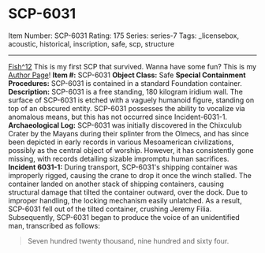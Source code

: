 # SCP-6031
Item Number: SCP-6031
Rating: 175
Series: series-7
Tags: _licensebox, acoustic, historical, inscription, safe, scp, structure

---

[Fish^12](javascript:;)
This is my first SCP that survived. Wanna have some fun? This is my [Author Page](https://scp-wiki.wikidot.com/hotfish|)!
**Item #:** SCP-6031
**Object Class:** Safe
**Special Containment Procedures:** SCP-6031 is contained in a standard Foundation container.
**Description:** SCP-6031 is a free standing, 180 kilogram iridium wall. The surface of SCP-6031 is etched with a vaguely humanoid figure, standing on top of an obscured entity. SCP-6031 possesses the ability to vocalize via anomalous means, but this has not occurred since Incident-6031-1.
**Archaeological Log:** SCP-6031 was initially discovered in the Chixculub Crater by the Mayans during their splinter from the Olmecs, and has since been depicted in early records in various Mesoamerican civilizations, possibly as the central object of worship. However, it has consistently gone missing, with records detailing sizable impromptu human sacrifices.
**Incident 6031-1:** During transport, SCP-6031's shipping container was improperly rigged, causing the crane to drop it once the winch stalled. The container landed on another stack of shipping containers, causing structural damage that tilted the container outward, over the dock.
Due to improper handling, the locking mechanism easily unlatched. As a result, SCP-6031 fell out of the tilted container, crushing Jeremy Filia. Subsequently, SCP-6031 began to produce the voice of an unidentified man, transcribed as follows:
> Seven hundred twenty thousand, nine hundred and sixty four.